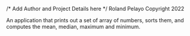 /* Add Author and Project Details here */
Roland Pelayo
Copyright 2022

An application that prints out a set of array of numbers, sorts them, and computes
the mean, median, maximum and minimum.